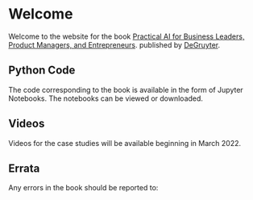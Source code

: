 # Welcome

Welcome to the website for the book [Practical AI for Business Leaders, Product Managers, and Entrepreneurs](https://www.amazon.com/Practical-Business-Leaders-Managers-Entrepreneurs-ebook/dp/B0876RD6QK/ref=sr_1_1?keywords=practical+ai+alfred+essa&qid=1638911619&sr=8-1). published by [DeGruyter](http://degruyter.com).


## Python Code

The code corresponding to the book is available in the form of Jupyter Notebooks. The notebooks can be viewed or downloaded. 

## Videos

Videos for the case studies will be available beginning in March 2022.

## Errata

Any errors in the book should be reported to: 
